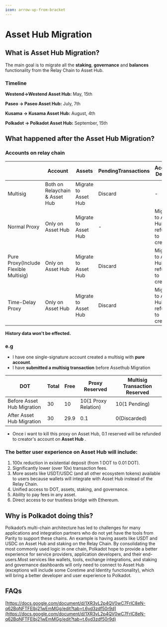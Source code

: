 ```yaml
---
icon: arrow-up-from-bracket
---
```


# Asset Hub Migration

## What is Asset Hub Migration?

The main goal is to migrate all the **staking**, **governance** and **balances** functionality from the Relay Chain to Asset Hub.

### Timeline

**Westend->Westend Asset Hub:** May, 15th

**Paseo -> Paseo Asset Hub:** July, 7th

**Kusama -> Kusama Asset Hub:** August, 4th

**Polkadot -> Polkadot Asset Hub:** September, 15th

## What happened after the Asset Hub Migration?

### Accounts on relay chain

| <p><br></p>                           | Account                        | Assets               | PendingTransactions | Account Deposit                            | Transaction Deposit                          |
| ------------------------------------- | ------------------------------ | -------------------- | ------------------- | ------------------------------------------ | -------------------------------------------- |
| Multisig                              | Both on Relaychain & Asset Hub | Migrate to Asset Hub | Discard             | -                                          | Migrate to Asset Hub and refund to initiator |
| Normal Proxy                          | Only on Asset Hub              | Migrate to Asset Hub | -                   | Migrate to Asset Hub and refund to creator | -                                            |
| Pure Proxy(Include Flexible Multisig) | Only on Asset Hub              | Migrate to Asset Hub | Discard             | Migrate to Asset Hub and refund to creator | -                                            |
| Time-Delay Proxy                      | Only on Asset Hub              | Migrate to Asset Hub | Discard             | Migrate to Asset Hub and refund to creator | Migrate to Asset Hub and refund to initiator |

**History data won't be effected.**

### e.g

* I have one single-signature account created a multisig with **pure account**.
* I have **submitted a multisig transaction** before Assethub Migration

| DOT                        | Total | Free | Proxy Reserved       | Multisig Transaction Reserved |
| -------------------------- | ----- | ---- | -------------------- | ----------------------------- |
| Before Asset Hub Migration | 30    | 10   | 10(1 Proxy Relation) | 10(1 Pending)                 |
| After Asset Hub Migration  | 30    | 29.9 | 0.1                  | 0(Discarded)                  |

* Once i want to kill this proxy on Asset Hub, 0.1 reserved will be refunded to creator's account on **Asset Hub** .

### The better user experience on Asset Hub will include:

1. 100x reduction in existential deposit (from 1 DOT to 0.01 DOT).
2. Significantly lower (over 10x) transaction fees.
3. More assets like USDT/USDC (and all other ecosystem tokens) available to users because wallets will integrate with Asset Hub instead of the Relay Chain.
4. Unified access to DOT, assets, staking, and governance.
5. Ability to pay fees in any asset.
6. Direct access to our trustless bridge with Ethereum.

## Why is Polkadot doing this?

Polkadot’s multi-chain architecture has led to challenges for many applications and integration partners who do not yet have the tools from Parity to support these chains. An example is having assets like USDT and USDC on Asset Hub and staking on the Relay Chain. By consolidating the most commonly used logic in one chain, Polkadot hope to provide a better experience for service providers, application developers, and their end-users.Most services like wallets, tools, exchange integrations, and staking and governance dashboards will only need to connect to Asset Hub (exceptions will include some Coretime and Identity functionality), which will bring a better developer and user experience to Polkadot.

## FAQs

[https://docs.google.com/document/d/1XR3vL2p4QV0wC7FrlC8eN-q62BqNFTFElbj21wEmMGg/edit?tab=t.6yd3zdf50r9d](https://docs.google.com/document/d/1XR3vL2p4QV0wC7FrlC8eN-q62BqNFTFElbj21wEmMGg/edit?tab=t.6yd3zdf50r9d)
